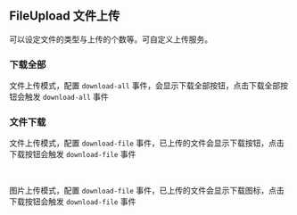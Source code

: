 <div class="demo-header">
<p class="overviewicon">
  <span class="wapi-form-fileupload"/>
</p>

## FileUpload 文件上传

<nova-uxlink widget-name="Fileupload"></nova-uxlink>

可以设定文件的类型与上传的个数等。可自定义上传服务。

</div>

### 下载全部

文件上传模式，配置 `download-all` 事件，会显示下载全部按钮，点击下载全部按钮会触发 `download-all` 事件
<nova-demo-view link="file-upload/download-all.vue"></nova-demo-view>

### 文件下载

文件上传模式，配置 `download-file` 事件，已上传的文件会显示下载按钮，点击下载按钮会触发 `download-file` 事件
<nova-demo-view link="file-upload/download.vue"></nova-demo-view>

<br />

图片上传模式，配置 `download-file` 事件，已上传的文件会显示下载图标，点击下载按钮会触发 `download-file` 事件
<nova-demo-view link="file-upload/download-picture.vue"></nova-demo-view>

<br />
